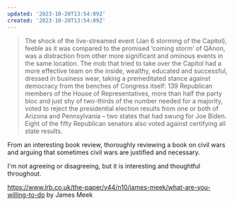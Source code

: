 ```yaml
---
updated: '2023-10-20T13:54:09Z'
created: '2023-10-20T13:54:09Z'
---
```

> The shock of the live-streamed event (Jan 6 storming of the Capitol), feeble as it was compared to the promised ‘coming storm’ of QAnon, was a distraction from other more significant and ominous events in the same location. The mob that tried to take over the Capitol had a more effective team on the inside, wealthy, educated and successful, dressed in business wear, taking a premeditated stance against democracy from the benches of Congress itself: 139 Republican members of the House of Representatives, more than half the party bloc and just shy of two-thirds of the number needed for a majority, voted to reject the presidential election results from one or both of Arizona and Pennsylvania – two states that had swung for Joe Biden. Eight of the fifty Republican senators also voted against certifying all state results.

From an interesting book review, thoroughly reviewing a book on civil wars and arguing that sometimes civil wars are justified and necessary.

I'm not agreeing or disagreeing, but it is interesting and thoughtful throughout.

https://www.lrb.co.uk/the-paper/v44/n10/james-meek/what-are-you-willing-to-do
by James Meek